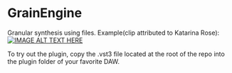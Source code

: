 # GrainEngine
Granular synthesis using files.
Example(clip attributed to Katarina Rose):
[![IMAGE ALT TEXT HERE](https://i.imgur.com/g8EL1Z6.png)](https://streamable.com/t1psh6)

To try out the plugin, copy the .vst3 file located at the root of the repo into the plugin folder of your favorite DAW. 
